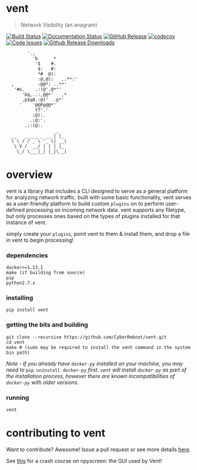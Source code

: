 vent
====

> Network Visibility (an anagram)

[![Build Status](https://travis-ci.org/CyberReboot/vent.svg?branch=master)](https://travis-ci.org/CyberReboot/vent)
[![Documentation Status](https://readthedocs.org/projects/vent/badge/?version=latest)](http://vent.readthedocs.io/en/latest/?badge=latest)
[![GitHub Release](https://badge.fury.io/gh/cyberreboot%2Fvent.svg)](https://github.com/CyberReboot/vent/releases)
[![codecov](https://codecov.io/gh/CyberReboot/vent/branch/master/graph/badge.svg)](https://codecov.io/gh/CyberReboot/vent)
[![Code Issues](https://www.quantifiedcode.com/api/v1/project/ffe3b2d6a9254b98a12de6b3273676b3/badge.svg)](https://www.quantifiedcode.com/app/project/ffe3b2d6a9254b98a12de6b3273676b3)
[![Github Release Downloads](https://img.shields.io/github/downloads/cyberreboot/vent/total.svg?maxAge=2592000)](https://github.com/CyberReboot/vent/releases)

            '.,
              'b      *
               '$    #.
                $:   #:
                *#  @):
                :@,@):   ,.**:'
      ,         :@@*: ..**'
       '#o.    .:(@'.@*"'
          'bq,..:,@@*'   ,*
          ,p$q8,:@)'  .p*'
         '    '@@Pp@@*'
               Y7'.'
              :@):.
             .:@:'.
           .::(@:.
                       _
      __   _____ _ __ | |_
      \ \ / / _ \ '_ \| __|
       \ V /  __/ | | | |_
        \_/ \___|_| |_|\__|

overview
====
vent is a library that includes a CLI designed to serve as a general platform for analyzing network traffic. built with some basic functionality, vent serves as a user-friendly platform to build custom `plugins` on to perform user-defined processing on incoming network data. vent supports any filetype, but only processes ones based on the types of plugins installed for that instance of vent.

simply create your `plugins`, point vent to them & install them, and drop a file in vent to begin processing!

### dependencies

```
docker>=1.13.1
make (if building from source)
pip
python2.7.x
```

### installing

```
pip install vent
```

### getting the bits and building

```
git clone --recursive https://github.com/CyberReboot/vent.git
cd vent
make # (sudo may be required to install the vent command in the system bin path)
```

_Note - If you already have `docker-py` installed on your machine, you may need to_ `pip uninstall docker-py` _first. `vent` will install `docker-py` as part of the installation process, however there are known incompatibilities of `docker-py` with older versions._

### running

```
vent
```

contributing to vent
====

Want to contribute?  Awesome!  Issue a pull request or see more details [here](https://github.com/CyberReboot/vent/blob/master/CONTRIBUTING.md).

See [this](https://media.readthedocs.org/pdf/npyscreen/latest/npyscreen.pdf) for a crash course on npyscreen: the GUI used by Vent!
